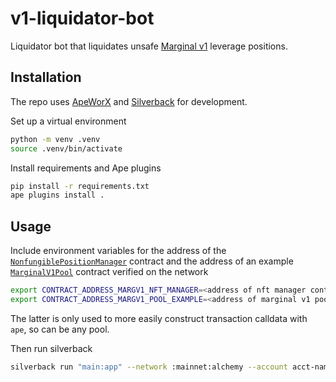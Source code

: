 # v1-liquidator-bot

Liquidator bot that liquidates unsafe [Marginal v1](https://github.com/MarginalProtocol/v1-core) leverage positions.

## Installation

The repo uses [ApeWorX](https://github.com/apeworx/ape) and [Silverback](https://github.com/apeworx/silverback) for development.

Set up a virtual environment

```sh
python -m venv .venv
source .venv/bin/activate
```

Install requirements and Ape plugins

```sh
pip install -r requirements.txt
ape plugins install .
```

## Usage

Include environment variables for the address of the [`NonfungiblePositionManager`](https://github.com/MarginalProtocol/book/blob/main/src/v1/periphery/contracts/NonfungiblePositionManager.sol/contract.NonfungiblePositionManager.md) contract
and the address of an example [`MarginalV1Pool`](https://github.com/MarginalProtocol/book/blob/main/src/v1/core/contracts/MarginalV1Pool.sol/contract.MarginalV1Pool.md) contract verified on the network

```sh
export CONTRACT_ADDRESS_MARGV1_NFT_MANAGER=<address of nft manager contract on network>
export CONTRACT_ADDRESS_MARGV1_POOL_EXAMPLE=<address of marginal v1 pool example contract on network>
```

The latter is only used to more easily construct transaction calldata with `ape`, so can be any pool.

Then run silverback


```sh
silverback run "main:app" --network :mainnet:alchemy --account acct-name
```
